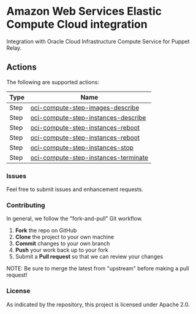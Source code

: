 # Amazon Web Services Elastic Compute Cloud integration

Integration with Oracle Cloud Infrastructure Compute Service for Puppet Relay.

## Actions

The following are supported actions:  

|   Type    |  Name              |
|-----------|--------------------|
| Step      | [oci-compute-step-images-describe](/steps/oci-compute-step-images-describe)  |  
| Step      | [oci-compute-step-instances-describe](/steps/oci-compute-step-instances-describe)    |  
| Step      | [oci-compute-step-instances-reboot](/steps/oci-compute-step-instances-reboot) |  
| Step      | [oci-compute-step-instances-reboot](/steps/oci-compute-step-instances-start) |  
| Step      | [oci-compute-step-instances-stop](/steps/oci-compute-step-instances-stop) |  
| Step      | [oci-compute-step-instances-terminate](/steps/oci-compute-step-instances-terminate) |

### Issues

Feel free to submit issues and enhancement requests.

### Contributing

In general, we follow the "fork-and-pull" Git workflow.

 1. **Fork** the repo on GitHub
 2. **Clone** the project to your own machine
 3. **Commit** changes to your own branch
 4. **Push** your work back up to your fork
 5. Submit a **Pull request** so that we can review your changes

NOTE: Be sure to merge the latest from "upstream" before making a pull request!

### License

As indicated by the repository, this project is licensed under Apache 2.0.
